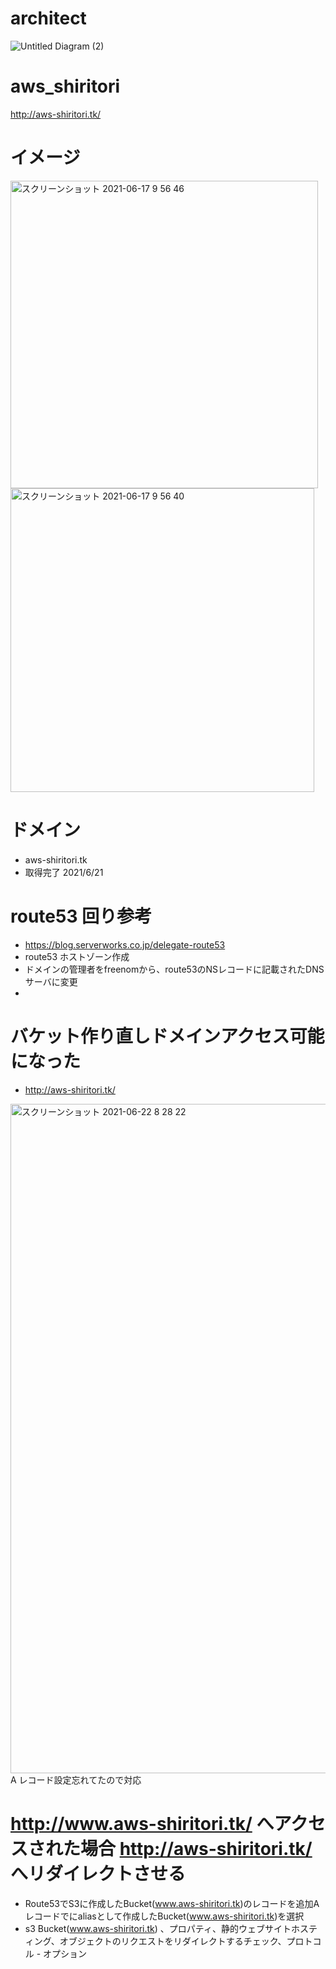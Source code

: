 # architect
![Untitled Diagram (2)](https://user-images.githubusercontent.com/22611735/117084518-5e0a0200-ad82-11eb-8f69-ea2db8fe700f.png)

# aws_shiritori
http://aws-shiritori.tk/

# イメージ
<img width="492" alt="スクリーンショット 2021-06-17 9 56 46" src="https://user-images.githubusercontent.com/22611735/122314101-7c067d00-cf52-11eb-872a-c20319e53cb7.png">
<img width="486" alt="スクリーンショット 2021-06-17 9 56 40" src="https://user-images.githubusercontent.com/22611735/122314071-6ee98e00-cf52-11eb-93df-2258ec30b651.png">

# ドメイン
- aws-shiritori.tk　
- 取得完了 2021/6/21 

# route53 回り参考
- https://blog.serverworks.co.jp/delegate-route53
- route53 ホストゾーン作成
- ドメインの管理者をfreenomから、route53のNSレコードに記載されたDNSサーバに変更
- 
# バケット作り直しドメインアクセス可能になった
- http://aws-shiritori.tk/
<img width="1071" alt="スクリーンショット 2021-06-22 8 28 22" src="https://user-images.githubusercontent.com/22611735/122839854-d4af8e80-d333-11eb-8382-dbc8b57b7a53.png">
A レコード設定忘れてたので対応


# http://www.aws-shiritori.tk/ へアクセスされた場合 http://aws-shiritori.tk/ へリダイレクトさせる

- Route53でS3に作成したBucket(www.aws-shiritori.tk)のレコードを追加Aレコードでにaliasとして作成したBucket(www.aws-shiritori.tk)を選択
- s3 Bucket(www.aws-shiritori.tk) 、プロパティ、静的ウェブサイトホスティング、オブジェクトのリクエストをリダイレクトするチェック、プロトコル - オプション　
